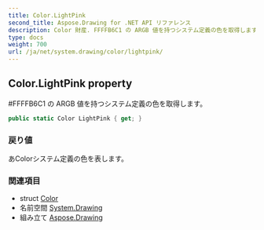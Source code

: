 ```yaml
---
title: Color.LightPink
second_title: Aspose.Drawing for .NET API リファレンス
description: Color 財産. FFFFB6C1 の ARGB 値を持つシステム定義の色を取得します
type: docs
weight: 700
url: /ja/net/system.drawing/color/lightpink/
---
```

## Color.LightPink property

#FFFFB6C1 の ARGB 値を持つシステム定義の色を取得します。

```csharp
public static Color LightPink { get; }
```

### 戻り値

あColorシステム定義の色を表します。

### 関連項目

* struct [Color](../)
* 名前空間 [System.Drawing](../../color/)
* 組み立て [Aspose.Drawing](../../../)


